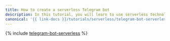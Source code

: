 ```yaml
---
title: How to create a serverless Telegram bot
description: In this tutorial, you will learn to use serverless technology to create a Telegram bot that will respond to chat messages.
canonical: '{{ link-docs }}/tutorials/serverless/telegram-bot-serverless'
---
```


{% include [telegram-bot-serverless](../../_tutorials/serverless/telegram-bot-serverless.md) %}